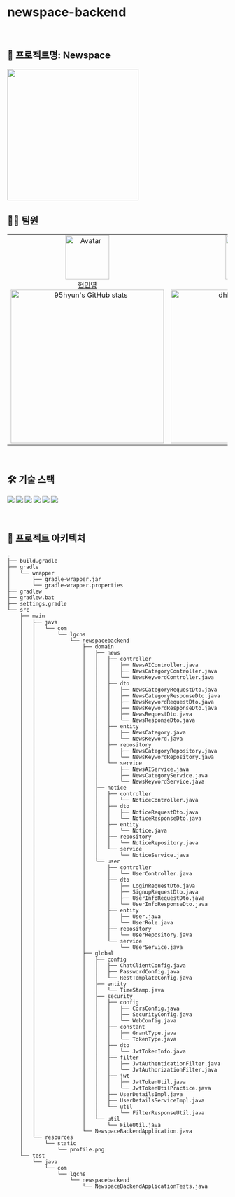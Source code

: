 # newspace-backend


<br>

## 📍 프로젝트명: Newspace
<img src="https://github.com/user-attachments/assets/04d415b7-b379-4a0b-9aba-ff1d3609db85" width="300" />
<br>


## 👩‍💻 팀원
<table>
    <tr>
        <!-- 첫 번째 팀원 -->
        <td align="center" width="50%">
            <img src="https://avatars.githubusercontent.com/u/151743721?v=4" alt="Avatar" width="100px"/><br/>
            <a href="https://github.com/95hyun">현민영</a>
            <br/>
            <img src="" alt="95hyun's GitHub stats" width="350px"/>
        </td>
        <!-- 두 번째 팀원 -->
        <td align="center" width="50%">
            <img src="https://avatars.githubusercontent.com/u/39462045?v=4" alt="Avatar" width="100px"/><br/>
            <a href="https://github.com/dhku">구동혁</a>
            <br/>
            <img src="" alt="dhku's GitHub stats" width="350px"/>
        </td>
        <!-- 세 번째 팀원 -->
        <td align="center" width="50%">
            <img src="https://avatars.githubusercontent.com/u/124752866?v=4" alt="Avatar" width="100px"/><br/>
            <a href="https://github.com/minnnseokk">정민석</a>
            <br/>
            <img src="" alt="minnnseokk's GitHub stats" width="350px"/>
        </td>
    </tr>
</table>
<br/>

## 🛠️ 기술 스택

<img src="https://img.shields.io/badge/HTML5-E34F26?style=for-the-badge&logo=HTML5&logoColor=white"> <img src="https://img.shields.io/badge/CSS3-1572B6?style=for-the-badge&logo=CSS3&logoColor=white"> <img src="https://img.shields.io/badge/JavaScript-F7DF1E?style=for-the-badge&logo=JavaScript&logoColor=black"> <img src="https://img.shields.io/badge/React-61DAFB?style=for-the-badge&logo=React&logoColor=black"> <img src="https://img.shields.io/badge/Vite-646CFF?style=for-the-badge&logo=Vite&logoColor=white"> <img src="https://img.shields.io/badge/Figma-F24E1E?style=for-the-badge&logo=Figma&logoColor=white"> 

<br/>

## 📂 프로젝트 아키텍처

```
.
├── build.gradle
├── gradle
│   └── wrapper
│       ├── gradle-wrapper.jar
│       └── gradle-wrapper.properties
├── gradlew
├── gradlew.bat
├── settings.gradle
└── src
    ├── main
    │   ├── java
    │   │   └── com
    │   │       └── lgcns
    │   │           └── newspacebackend
    │   │               ├── domain
    │   │               │   ├── news
    │   │               │   │   ├── controller
    │   │               │   │   │   ├── NewsAIController.java
    │   │               │   │   │   ├── NewsCategoryController.java
    │   │               │   │   │   └── NewsKeywordController.java
    │   │               │   │   ├── dto
    │   │               │   │   │   ├── NewsCategoryRequestDto.java
    │   │               │   │   │   ├── NewsCategoryResponseDto.java
    │   │               │   │   │   ├── NewsKeywordRequestDto.java
    │   │               │   │   │   ├── NewsKeywordResponseDto.java
    │   │               │   │   │   ├── NewsRequestDto.java
    │   │               │   │   │   └── NewsResponseDto.java
    │   │               │   │   ├── entity
    │   │               │   │   │   ├── NewsCategory.java
    │   │               │   │   │   └── NewsKeyword.java
    │   │               │   │   ├── repository
    │   │               │   │   │   ├── NewsCategoryRepository.java
    │   │               │   │   │   └── NewsKeywordRepository.java
    │   │               │   │   └── service
    │   │               │   │       ├── NewsAIService.java
    │   │               │   │       ├── NewsCategoryService.java
    │   │               │   │       └── NewsKeywordService.java
    │   │               │   ├── notice
    │   │               │   │   ├── controller
    │   │               │   │   │   └── NoticeController.java
    │   │               │   │   ├── dto
    │   │               │   │   │   ├── NoticeRequestDto.java
    │   │               │   │   │   └── NoticeResponseDto.java
    │   │               │   │   ├── entity
    │   │               │   │   │   └── Notice.java
    │   │               │   │   ├── repository
    │   │               │   │   │   └── NoticeRepository.java
    │   │               │   │   └── service
    │   │               │   │       └── NoticeService.java
    │   │               │   └── user
    │   │               │       ├── controller
    │   │               │       │   └── UserController.java
    │   │               │       ├── dto
    │   │               │       │   ├── LoginRequestDto.java
    │   │               │       │   ├── SignupRequestDto.java
    │   │               │       │   ├── UserInfoRequestDto.java
    │   │               │       │   └── UserInfoResponseDto.java
    │   │               │       ├── entity
    │   │               │       │   ├── User.java
    │   │               │       │   └── UserRole.java
    │   │               │       ├── repository
    │   │               │       │   └── UserRepository.java
    │   │               │       └── service
    │   │               │           └── UserService.java
    │   │               ├── global
    │   │               │   ├── config
    │   │               │   │   ├── ChatClientConfig.java
    │   │               │   │   ├── PasswordConfig.java
    │   │               │   │   └── RestTemplateConfig.java
    │   │               │   ├── entity
    │   │               │   │   └── TimeStamp.java
    │   │               │   ├── security
    │   │               │   │   ├── config
    │   │               │   │   │   ├── CorsConfig.java
    │   │               │   │   │   ├── SecurityConfig.java
    │   │               │   │   │   └── WebConfig.java
    │   │               │   │   ├── constant
    │   │               │   │   │   ├── GrantType.java
    │   │               │   │   │   └── TokenType.java
    │   │               │   │   ├── dto
    │   │               │   │   │   └── JwtTokenInfo.java
    │   │               │   │   ├── filter
    │   │               │   │   │   ├── JwtAuthenticationFilter.java
    │   │               │   │   │   └── JwtAuthorizationFilter.java
    │   │               │   │   ├── jwt
    │   │               │   │   │   ├── JwtTokenUtil.java
    │   │               │   │   │   └── JwtTokenUtilPractice.java
    │   │               │   │   ├── UserDetailsImpl.java
    │   │               │   │   ├── UserDetailsServiceImpl.java
    │   │               │   │   └── util
    │   │               │   │       └── FilterResponseUtil.java
    │   │               │   └── util
    │   │               │       └── FileUtil.java
    │   │               └── NewspaceBackendApplication.java
    │   └── resources
    │       └── static
    │           └── profile.png
    └── test
        └── java
            └── com
                └── lgcns
                    └── newspacebackend
                        └── NewspaceBackendApplicationTests.java
```
<br/>

